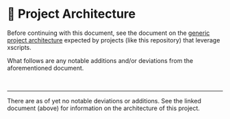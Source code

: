 # 📐 Project Architecture

Before continuing with this document, see the document on the [generic project
architecture][1] expected by projects (like this repository) that leverage
xscripts.

What follows are any notable additions and/or deviations from the aforementioned
document.

<br />

---

There are as of yet no notable deviations or additions. See the linked document
(above) for information on the architecture of this project.

[1]: https://github.com/Xunnamius/xscripts/wiki/Generic-Project-Architecture
